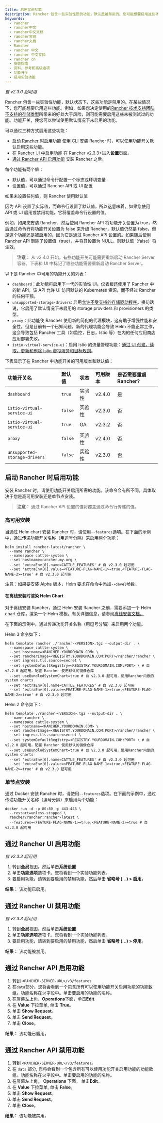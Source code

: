 ```yaml
---
title: 启用实验功能
description: Rancher 包含一些实验性质的功能，默认是被禁用的。您可能想要启用这些功能。例如，如果您决定使用的Rancher 技术支持团队不支持的存储类型所带来的好处大于风险，则可能需要启用这些未被测试过的功能。功能开关，使您可以尝试使用默认情况下未启用的功能。
keywords:
  - rancher
  - rancher中文
  - rancher中文文档
  - rancher官网
  - rancher文档
  - Rancher
  - rancher 中文
  - rancher 中文文档
  - rancher cn
  - 安装指南
  - 资料、参考和高级选项
  - 功能开关
  - 启用实验功能
---
```


_自 v2.3.0 起可用_

Rancher 包含一些实验性功能，默认状态下，这些功能是禁用的。在某些情况下，您可能想要启用这些功能。例如，如果您决定使用的[Rancher 技术支持团队不支持的存储类型](/docs/rancher2.5/installation/resources/feature-flags/enable-not-default-storage-drivers/_index)所带来的好处大于风险，则可能需要启用这些未被测试过的功能。功能开关，使您可以尝试使用默认情况下未启用的功能。

可以通过三种方式启用这些功能：

- [启动 Rancher 时启用功能](#启动-rancher-时启用功能) 使用 CLI 安装 Rancher 时，可以使用功能开关默认启用这些功能。
- [在 Rancher UI 中启用功能](#通过-rancher-ui-启用功能) 在 Rancher v2.3.3+进入**设置**页面。
- [通过 Rancher API 启用功能](#通过-rancher-api-启用功能) 安装 Rancher 之后。

每个功能有两个值：

- 默认值，可以通过命令行配置一个标志或环境变量
- 设置值，可以通过 Rancher API 或 UI 配置

如果未设置任何值，则 Rancher 使用默认值

因为 API 设置了实际值，而命令行设置了默认值，所以这意味着，如果您使用 API 或 UI 启用或禁用功能，它将覆盖命令行设置的值。

例如，如果您安装 Rancher，然后使用 Rancher API 将功能开关设置为 true，然后通过命令行将功能开关设置为 false 来升级 Rancher，默认值仍然是 false，但是这个功能还是被启用的，因为它是通过 Rancher API 设置的。如果随后使用 Rancher API 删除了设置值（true），并将其设置为 NULL，则默认值（false）将生效。

> **注意：** 从 v2.4.0 开始，有些功能开关可能需要重新启动 Rancher Server 容器。下表和 UI 中标记了哪些功能需要重新启动 Rancher Server。

以下是 Rancher 中可用的功能开关的列表：

- `dashboard`：此功能将启用下一代的实验性 UI。仪表板还使用了 Rancher 中的新 API，该 API 允许 UI 访问默认的 Kubernetes 资源，而不经过 Rancher 的任何干预。
- `unsupported-storage-drivers`: 启用[允许不受支持的存储驱动程序](/docs/rancher2.5/installation/resources/feature-flags/enable-not-default-storage-drivers/_index)。换句话说，它启用了默认情况下未启用的 storage providers 和 provisioners 的类型。
- `proxy`：此功能使 Rancher 使用新的简化的代理模块，这有助于增强性能和安全性。但是目前有一个已知问题，新的代理功能会导致 Helm 不能正常工作，这会导致包括 Rancher 工具（如监控，日志，Istio 等）在内的任何应用商店应用部署失败。
- `istio-virtual-service-ui`：启用 Istio 的流量管理功能：[通过 UI 创建，读取，更新和删除 Istio 虚拟服务和目标规则](/docs/rancher2.5/installation/resources/feature-flags/istio-virtual-service-ui/_index)。

下表显示了在 Rancher 中功能开关的可用版本和默认值：

| 功能开关名                    | 默认值  | 状态   | 可用版本 | 是否需要重启 Rancher? |
| :---------------------------- | :------ | :----- | :------- | :-------------------- |
| `dashboard`                   | `true`  | 实验性 | v2.4.0   | 是                    |
| `istio-virtual-service-ui`    | `false` | 实验性 | v2.3.0   | 否                    |
| `istio-virtual-service-ui`    | `true`  | GA     | v2.3.2   | 否                    |
| `proxy`                       | `false` | 实验性 | v2.4.0   | 否                    |
| `unsupported-storage-drivers` | `false` | 实验性 | v2.3.0   | 否                    |

## 启动 Rancher 时启用功能

安装 Rancher 时，请使用功能开关启用所需的功能。该命令会有所不同，具体取决于您是高可用安装还是单节点安装。

> **注意：** 通过 Rancher API 设置的值将覆盖通过命令行传递的值。

### 高可用安装

当通过 Helm chart 安装 Rancher 时，请使用`--features`选项。在下面的示例中，通过传递功能开关名称（用逗号分隔）来启用两个功能：

```
helm install rancher-latest/rancher \
  --name rancher \
  --namespace cattle-system \
  --set hostname=rancher.my.org \
  --set 'extraEnv[0].name=CATTLE_FEATURES' # 自 v2.3.0 起可用
  --set 'extraEnv[0].value=<FEATURE-FLAG-NAME-1>=true,<FEATURE-FLAG-NAME-2>=true' # 自 v2.3.0 起可用
```

注意：如果要安装 Alpha 版本，Helm 要求在命令中添加`--devel`参数。

#### 在离线安装时渲染 Helm Chart

对于离线安装 Rancher，通过 Helm 安装 Rancher 之前，需要添加一个 Helm chart 仓库，渲染一个 Helm 模板。有关详细信息，请参阅[离线安装文档。](/docs/rancher2.5/installation/other-installation-methods/air-gap/install-rancher/_index)

在下面的示例中，通过传递功能开关名称（用逗号分隔）来启用两个功能。

Helm 3 命令如下：

```
helm template rancher ./rancher-<VERSION>.tgz --output-dir . \
  --namespace cattle-system \
  --set hostname=<RANCHER.YOURDOMAIN.COM> \
  --set rancherImage=<REGISTRY.YOURDOMAIN.COM:PORT>/rancher/rancher \
  --set ingress.tls.source=secret \
  --set systemDefaultRegistry=<REGISTRY.YOURDOMAIN.COM:PORT> \ # 自 v2.2.0 起可用，配置 Rancher 使用默认的镜像仓库
  --set useBundledSystemChart=true # 自 v2.3.0 起可用，使用Rancher内嵌的system charts
  --set 'extraEnv[0].name=CATTLE_FEATURES' # 自 v2.3.0 起可用
  --set 'extraEnv[0].value=<FEATURE-FLAG-NAME-1>=true,<FEATURE-FLAG-NAME-2>=true' # 自 v2.3.0 起可用
```

Helm 2 命令如下：

```
helm template ./rancher-<VERSION>.tgz --output-dir . \
  --name rancher \
  --namespace cattle-system \
  --set hostname=<RANCHER.YOURDOMAIN.COM> \
  --set rancherImage=<REGISTRY.YOURDOMAIN.COM:PORT>/rancher/rancher \
  --set ingress.tls.source=secret \
  --set systemDefaultRegistry=<REGISTRY.YOURDOMAIN.COM:PORT> \ # 自 v2.2.0 起可用，配置 Rancher 使用默认的镜像仓库
  --set useBundledSystemChart=true # 自 v2.3.0 起可用，使用Rancher内嵌的system charts
  --set 'extraEnv[0].name=CATTLE_FEATURES' # 自 v2.3.0 起可用
  --set 'extraEnv[0].value=<FEATURE-FLAG-NAME-1>=true,<FEATURE-FLAG-NAME-2>=true' # 自 v2.3.0 起可用
```

### 单节点安装

通过 Docker 安装 Rancher 时，请使用`--features`选项。在下面的示例中，通过传递功能开关名称（逗号分隔）来启用两个功能：

```
docker run -d -p 80:80 -p 443:443 \
  --restart=unless-stopped \
  rancher/rancher:rancher-latest \
  --features=<FEATURE-FLAG-NAME-1>=true,<FEATURE-NAME-2>=true # 自 v2.3.0 起可用
```

## 通过 Rancher UI 启用功能

_自 v2.3.3 起可用_

1. 转到**全局**视图，然后单击**系统设置**
1. 单击**功能选项**选项卡。您将看到一个实验功能列表。
1. 要启用功能，请转到要启用的禁用功能，然后单击 **省略号 (...) > 启用**。

**结果：** 该功能已启用。

## 通过 Rancher UI 禁用功能

_自 v2.3.3 起可用_

1. 转到**全局**视图，然后单击**系统设置**
1. 单击**功能选项**选项卡。您将看到一个实验功能列表。
1. 要启用功能，请转到要启用的禁用功能，然后单击 **省略号 (...) > 停用**。

**结果：** 该功能被禁用。

## 通过 Rancher API 启用功能

1. 转到 `<RANCHER-SERVER-URL>/v3/features`.
1. 在`data`部分，您将会看到一个包含所有可以使用功能开关启用功能的功能数组。功能名称在`id`字段中。单击要启用的功能的名称。
1. 在屏幕左上角，**Operations**下面，单击**Edit**.
1. 在 **Value** 下拉菜单, 单击 **True**。
1. 单击 **Show Request**。
1. 单击 **Send Request**。
1. 单击 **Close**。

**结果：** 该功能已启用。

## 通过 Rancher API 禁用功能

1. 转到 `<RANCHER-SERVER-URL>/v3/features`。
1. 在 `data` 部分, 您将会看到一个包含所有可以使用功能开关启用功能的功能数组。功能名称在`id`字段中。单击要启用的功能的名称。
1. 在屏幕左上角， **Operations** 下面， 单击**Edit**。
1. 在 **Value** 下拉菜单, 单击 **False**。
1. 单击 **Show Request**。
1. 单击 **Send Request**。
1. 单击 **Close**。

**结果：** 该功能被禁用。
